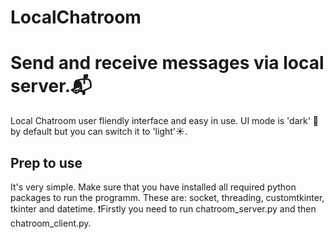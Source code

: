# LocalChatroom
<h1> Send and receive messages via local server.📬️</h1> 
Local Chatroom user fliendly interface and easy in use.
UI mode is 'dark' 🌛️by default but you can switch it to 'light'☀️.
<h2>Prep to use</h2>
It's very simple. Make sure that you have installed all required python packages to run the programm.
These are: socket, threading, customtkinter, tkinter and datetime.
❗️Firstly you need to run chatroom_server.py and then chatroom_client.py.


